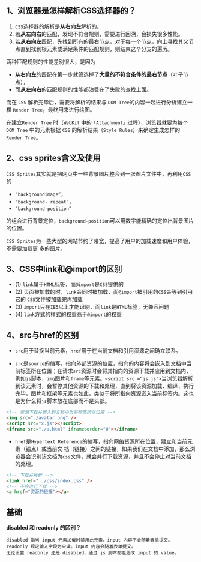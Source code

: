 ## 1、浏览器是怎样解析CSS选择器的？

1. `CSS`选择器的解析是**从右向左**解析的。
2. 若**从左向右**的匹配，发现不符合规则，需要进行回溯，会损失很多性能。
3. 若**从右向左**匹配，先找到所有的最右节点，对于每一个节点，向上寻找其父节点直到找到根元素或满足条件的匹配规则，则结束这个分支的遍历。

两种匹配规则的性能差别很大，是因为
- **从右向左**的匹配在第一步就筛选掉了**大量的不符合条件的最右节点**（叶子节点），
- 而**从左向右**的匹配规则的性能都浪费在了失败的查找上面。 

而在 `CSS` 解析完毕后，需要将解析的结果与 `DOM Tree`的内容一起进行分析建立一棵 `Render Tree`，最终用来进行绘图。

在建立`Render Tree` 时（`WebKit` 中的`「Attachment」`过程），浏览器就要为每个 `DOM Tree` 中的元素根据 `CSS` 的解析结果（`Style Rules`）来确定生成怎样的 `Render Tree`。


## 2、css sprites含义及使用
`CSS Sprites`其实就是把网页中一些背景图片整合到一张图片文件中，再利用`CSS`的
- `“backgroundimage”`，
- `“background- repeat”`，
- `“background-position”`

的组合进行背景定位，`background-position`可以用数字能精确的定位出背景图片的位置。

`CSS Sprites`为一些大型的网站节约了带宽，提高了用户的加载速度和用户体验，不需要加载更
多的图片。

## 3、CSS中link和@import的区别
- (1) `link`属于`HTML`标签，而`@import`是`CSS`提供的
- (2) 页面被加载的时，`link`会同时被加载，而`@import`被引用的`CSS`会等到引用它的 `CSS`文件被加载完再加载
- (3) `import`只在`IE5`以上才能识别，而`link`是`HTML`标签，无兼容问题
- (4) `link`方式的样式的权重高于`@import`的权重

## 4、src与href的区别

- `src`用于替换当前元素，`href`用于在当前文档和引用资源之间确立联系。

- `src`是`source`的缩写，指向外部资源的位置，指向的内容将会嵌入到文档中当前标签所在位置；在请求`src`资源时会将其指向的资源下载并应用到文档内，例如`js`脚本，`img`图片和`frame`等元素。`<script src =”js.js">`当浏览器解析到该元素时，会暂停其他资源的下载和处理，直到将该资源加载、编译、执行完毕，图片和框架等元素也如此，类似于将所指向资源嵌入当前标签内。这也是为什么将`js`脚本放在底部而不是头部。
```html
<!-- 资源下载并嵌入到文档中当前标签所在位置 -->
<img src="./avatar.png" />
<script src="x.js"></script>
<iframe src="./a.html" iframeborder="0"></iframe>
```

- `href`是`Hypertext Reference`的缩写，指向网络资源所在位置，建立和当前元素（锚点）或当前文
档（链接）之间的链接，如果我们在文档中添加，那么浏览器会识别该文档为`css`文件，就会并行下载资源，并且不会停止对当前文档的处理。
```html
<!-- 下载并解析 -->
<link href="../css/index.css" />
<!-- 不会进行下载 -->
<a href="资源的链接"></a>
```

## 基础
**disabled 和 readonly 的区别？**
```
disabled 指当 input 元素加载时禁用此元素。input 内容不会随着表单提交。
readonly 规定输入字段为只读。input 内容会随着表单提交。
无论设置 readonly 还是 disabled，通过 js 脚本都能更改 input 的 value。
```

